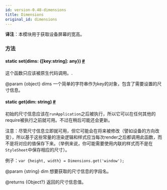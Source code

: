 ```yaml
---
id: version-0.48-dimensions
title: Dimensions
original_id: dimensions
---
```


__译注__：本模块用于获取设备屏幕的宽高。

### 方法

<div class="props">
	<div class="prop">
		<h4 class="propTitle"><a class="anchor" name="set"></a><span class="propType">static </span>set<span class="propType">(dims: {[key:string]: any})</span> <a class="hash-link" href="#set">#</a></h4>
		<div>
			<p>这个函数只应该被原生代码调用。.</p>
			<p>@param {object} dims 一个简单的字符串作为key的对象，包含了需要设置的尺寸信息。</p>
		</div>
	</div>
	<div class="prop">
		<h4 class="propTitle"><a class="anchor" name="get"></a><span class="propType">static </span>get<span class="propType">(dim: string)</span> <a class="hash-link" href="#get">#</a></h4>
		<div>
			<p>初始的尺寸信息应该在<code>runApplication</code>之后被执行，所以它可以在任何其他的require被执行之前就可用。不过在稍后可能还会更新。</p>
			<p>注意：尽管尺寸信息立即就可用，但它可能会在将来被修改（譬如设备的方向改变），所以基于这些常量的渲染逻辑和样式应当每次render之后都调用此函数，而不是将对应的值保存下来。（举例来说，你可能需要使用内联的样式而不是在<code>StyleSheet</code>中保存相应的尺寸）。</p>
			<p>例子：<code>var {height, width} = Dimensions.get('window');</code></p>
			<p>@param {string} dim 想要获取的尺寸信息的字段名。</p>
			<p>@returns {Object?} 返回的尺寸信息值。</p>
		</div>
	</div>
</div>